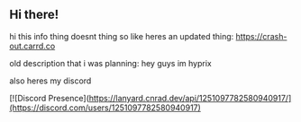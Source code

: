 ## Hi there!
hi this info thing doesnt thing so like heres an updated thing: https://crash-out.carrd.co

old description that i was planning:
hey guys im hyprix

also heres my discord

[![Discord Presence](https://lanyard.cnrad.dev/api/1251097782580940917/](https://discord.com/users/1251097782580940917)
